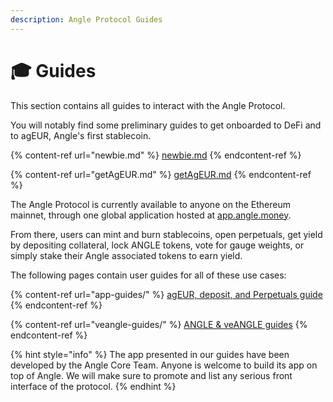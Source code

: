 ```yaml
---
description: Angle Protocol Guides
---
```


# 🎓 Guides

This section contains all guides to interact with the Angle Protocol.

You will notably find some preliminary guides to get onboarded to DeFi and to agEUR, Angle's first stablecoin.

{% content-ref url="newbie.md" %}
[newbie.md](newbie.md)
{% endcontent-ref %}

{% content-ref url="getAgEUR.md" %}
[getAgEUR.md](getAgEUR.md)
{% endcontent-ref %}

The Angle Protocol is currently available to anyone on the Ethereum mainnet, through one global application hosted at [app.angle.money](https://app.angle.money/).

From there, users can mint and burn stablecoins, open perpetuals, get yield by depositing collateral, lock ANGLE tokens, vote for gauge weights, or simply stake their Angle associated tokens to earn yield.

The following pages contain user guides for all of these use cases:

{% content-ref url="app-guides/" %}
[agEUR, deposit, and Perpetuals guide](/guides/app-guides/README.md)
{% endcontent-ref %}

{% content-ref url="veangle-guides/" %}
[ANGLE & veANGLE guides](/guides/veangle-guides/README.md)
{% endcontent-ref %}

{% hint style="info" %}
The app presented in our guides have been developed by the Angle Core Team. Anyone is welcome to build its app on top of Angle. We will make sure to promote and list any serious front interface of the protocol.
{% endhint %}
